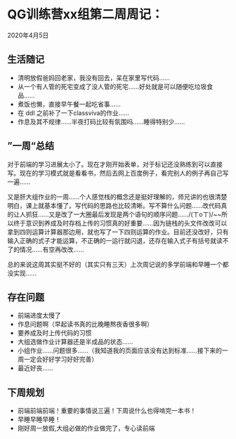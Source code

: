 # QG训练营xx组第二周周记：
2020年4月5日

## 生活随记

- 清明放假爸妈回老家，我没有回去，呆在家里写代码......
- 从一个有人管的死宅变成了没人管的死宅......好处就是可以随便吃垃圾食品......
- 煮饭也懒，直接早午餐一起吃省事......
- 在 ddl 之前补了一下classviva的作业......
- 作息及其不规律......半夜打码比较有氛围吗......睡得特别少......

## ”一周“总结

对于前端的学习进展太小了。现在才刚开始表单，对于标记还没熟练到可以直接写。现在的学习模式就是看看书，然后去网上百度例子，看完别人的例子再自己写一遍......

又是肝大组作业的一周......个人感觉栈的概念还是挺好理解的，师兄讲的也很清楚明白，课上就基本懂了。写代码的思路也比较清晰。写不算什么问题......改代码真的让人抓狂......又是改了一大圈最后发现是两个语句的顺序问题....../(ㄒoㄒ)/~~所以终于意识到养成及时存档上传的习惯真的好重要......因为链栈的头文件改改可以拿到四则运算计算器那边用，就也写了一下四则运算的作业。目前还没改好，只有输入正确的式子才能运算，不正确的一运行就闪退，还存在输入式子有括号就读不了的情况......有空再改改......

总的来说这周其实挺不好的（其实只有三天）上次周记说的多学前端和早睡一个都没实现......

## 存在问题

- 前端进度太慢了
- 作息问题啊（早起读书真的比晚睡熬夜香很多啊）
- 要养成及时上传代码的习惯
- 大组选做作业计算器还是半成品的状态......
- 小组作业......问题很多......（我知道我的页面应该没有达到标准......接下来的一周一定会好好学习好好完善）
- 最近好丧......

## 下周规划

- 前端前端前端！重要的事情说三遍！下周说什么也得啃完一本书！
- 早睡早睡早睡！
- 刚好周一放假,大组必做的作业做完了，专心读前端

